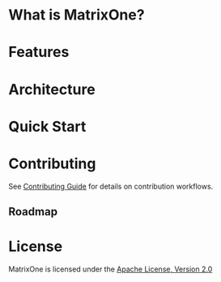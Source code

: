 # What is MatrixOne?

# Features

# Architecture

# Quick Start

# Contributing
See [Contributing Guide](CONTRIBUTING) for details on contribution workflows.

## Roadmap

# License
MatrixOne is licensed under the [Apache License, Version 2.0](LICENSE)
